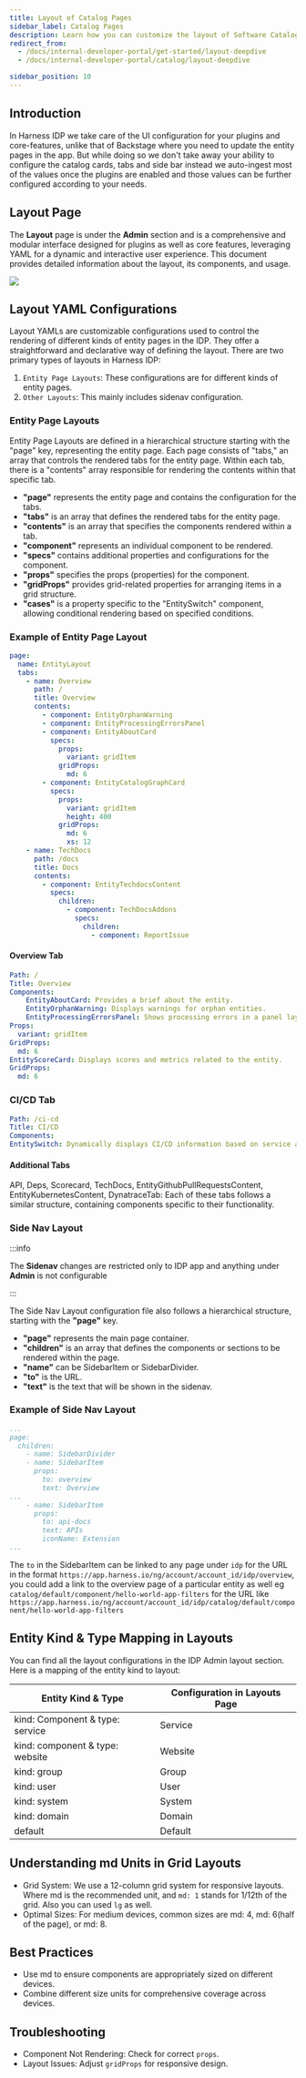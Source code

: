 ```yaml
---
title: Layout of Catalog Pages
sidebar_label: Catalog Pages
description: Learn how you can customize the layout of Software Catalog pages and create new layouts for your custom entity types.
redirect_from:
  - /docs/internal-developer-portal/get-started/layout-deepdive
  - /docs/internal-developer-portal/catalog/layout-deepdive

sidebar_position: 10
---
```


## Introduction

In Harness IDP we take care of the UI configuration for your plugins and core-features, unlike that of Backstage where you need to update the entity pages in the app. But while doing so we don't take away your ability to configure the catalog cards, tabs and side bar instead we auto-ingest most of the values once the plugins are enabled and those values can be further configured according to your needs.

## Layout Page

The **Layout** page is under the **Admin** section and is a comprehensive and modular interface designed for plugins as well as core features, leveraging YAML for a dynamic and interactive user experience. This document provides detailed information about the layout, its components, and usage.

![](./static/click-on-layout.png)

## Layout YAML Configurations

Layout YAMLs are customizable configurations used to control the rendering of different kinds of entity pages in the IDP. They offer a straightforward and declarative way of defining the layout. There are two primary types of layouts in Harness IDP:

1. `Entity Page Layouts`: These configurations are for different kinds of entity pages.
2. `Other Layouts`: This mainly includes sidenav configuration.

### Entity Page Layouts

Entity Page Layouts are defined in a hierarchical structure starting with the "page" key, representing the entity page. Each page consists of "tabs," an array that controls the rendered tabs for the entity page. Within each tab, there is a "contents" array responsible for rendering the contents within that specific tab.

- **"page"** represents the entity page and contains the configuration for the tabs.
- **"tabs"** is an array that defines the rendered tabs for the entity page.
- **"contents"** is an array that specifies the components rendered within a tab.
- **"component"** represents an individual component to be rendered.
- **"specs"** contains additional properties and configurations for the component.
- **"props"** specifies the props (properties) for the component.
- **"gridProps"** provides grid-related properties for arranging items in a grid structure.
- **"cases"** is a property specific to the "EntitySwitch" component, allowing conditional rendering based on specified conditions.

### Example of Entity Page Layout

```YAML
page:
  name: EntityLayout
  tabs:
    - name: Overview
      path: /
      title: Overview
      contents:
        - component: EntityOrphanWarning
        - component: EntityProcessingErrorsPanel
        - component: EntityAboutCard
          specs:
            props:
              variant: gridItem
            gridProps:
              md: 6
        - component: EntityCatalogGraphCard
          specs:
            props:
              variant: gridItem
              height: 400
            gridProps:
              md: 6
              xs: 12
    - name: TechDocs
      path: /docs
      title: Docs
      contents:
        - component: EntityTechdocsContent
          specs:
            children:
              - component: TechDocsAddons
                specs:
                  children:
                    - component: ReportIssue
```

#### Overview Tab

```YAML
Path: /
Title: Overview
Components:
    EntityAboutCard: Provides a brief about the entity.
    EntityOrphanWarning: Displays warnings for orphan entities.
    EntityProcessingErrorsPanel: Shows processing errors in a panel layout.
Props:
  variant: gridItem
GridProps:
  md: 6
EntityScoreCard: Displays scores and metrics related to the entity.
GridProps:
  md: 6
```

### CI/CD Tab

```YAML
Path: /ci-cd
Title: CI/CD
Components:
EntitySwitch: Dynamically displays CI/CD information based on service availability.
```

#### Additional Tabs

API, Deps, Scorecard, TechDocs, EntityGithubPullRequestsContent, EntityKubernetesContent, DynatraceTab: Each of these tabs follows a similar structure, containing components specific to their functionality.

### Side Nav Layout

:::info

The **Sidenav** changes are restricted only to IDP app and anything under **Admin** is not configurable

:::

The Side Nav Layout configuration file also follows a hierarchical structure, starting with the **"page"** key.

- **"page"** represents the main page container.
- **"children"** is an array that defines the components or sections to be rendered within the page.
- **"name"** can be SidebarItem or SidebarDivider.
- **"to"** is the URL.
- **"text"** is the text that will be shown in the sidenav.

### Example of Side Nav Layout

```YAML
...
page:
  children:
    - name: SidebarDivider
    - name: SidebarItem
      props:
        to: overview
        text: Overview
...
    - name: SidebarItem
      props:
        to: api-docs
        text: APIs
        iconName: Extension
...
```

The `to` in the SidebarItem can be linked to any page under `idp` for the URL in the format `https://app.harness.io/ng/account/account_id/idp/overview`, you could add a link to the overview page of a particular entity as well eg `catalog/default/component/hello-world-app-filters` for the URL like `https://app.harness.io/ng/account/account_id/idp/catalog/default/component/hello-world-app-filters`

## Entity Kind & Type Mapping in Layouts

You can find all the layout configurations in the IDP Admin layout section. Here is a mapping of the entity kind to layout:

| **Entity Kind & Type**          | **Configuration in Layouts Page** |
| ------------------------------- | --------------------------------- |
| kind: Component & type: service | Service                           |
| kind: component & type: website | Website                           |
| kind: group                     | Group                             |
| kind: user                      | User                              |
| kind: system                    | System                            |
| kind: domain                    | Domain                            |
| default                         | Default                           |

## Understanding md Units in Grid Layouts

- Grid System: We use a 12-column grid system for responsive layouts. Where md is the recommended unit, and `md: 1` stands for 1/12th of the grid. Also you can used `lg` as well.
- Optimal Sizes: For medium devices, common sizes are md: 4, md: 6(half of the page), or md: 8.

## Best Practices

- Use md to ensure components are appropriately sized on different devices.
- Combine different size units for comprehensive coverage across devices.

## Troubleshooting

- Component Not Rendering: Check for correct `props`.
- Layout Issues: Adjust `gridProps` for responsive design.

